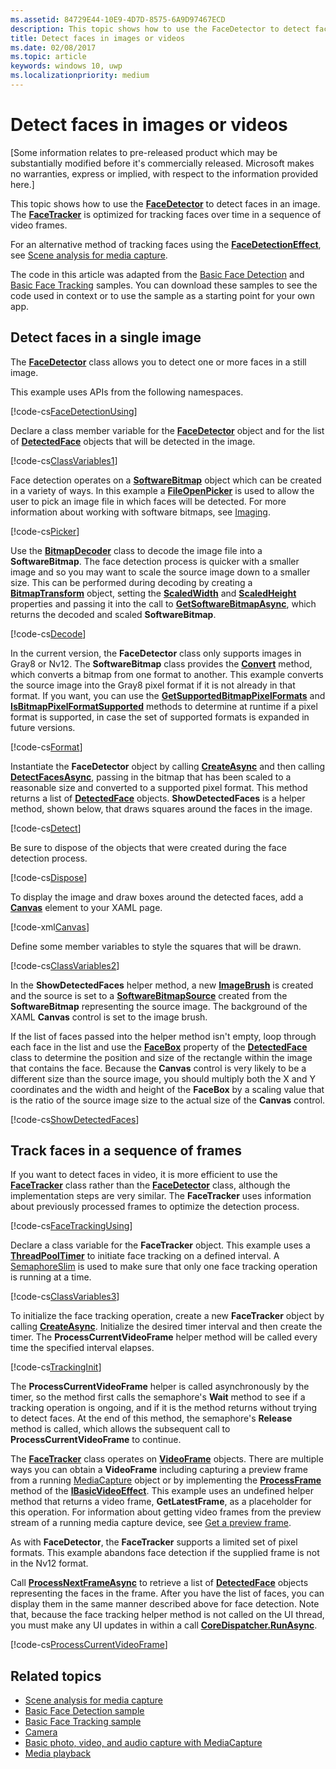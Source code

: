 ```yaml
---
ms.assetid: 84729E44-10E9-4D7D-8575-6A9D97467ECD
description: This topic shows how to use the FaceDetector to detect faces in an image. The FaceTracker is optimized for tracking faces over time in a sequence of video frames.
title: Detect faces in images or videos
ms.date: 02/08/2017
ms.topic: article
keywords: windows 10, uwp
ms.localizationpriority: medium
---
```

# Detect faces in images or videos



\[Some information relates to pre-released product which may be substantially modified before it's commercially released. Microsoft makes no warranties, express or implied, with respect to the information provided here.\]

This topic shows how to use the [**FaceDetector**](https://docs.microsoft.com/uwp/api/Windows.Media.FaceAnalysis.FaceDetector) to detect faces in an image. The [**FaceTracker**](https://docs.microsoft.com/uwp/api/Windows.Media.FaceAnalysis.FaceTracker) is optimized for tracking faces over time in a sequence of video frames.

For an alternative method of tracking faces using the [**FaceDetectionEffect**](https://docs.microsoft.com/uwp/api/Windows.Media.Core.FaceDetectionEffect), see [Scene analysis for media capture](scene-analysis-for-media-capture.md).

The code in this article was adapted from the [Basic Face Detection](https://go.microsoft.com/fwlink/p/?LinkId=620512&clcid=0x409) and [Basic Face Tracking](https://go.microsoft.com/fwlink/p/?LinkId=620513&clcid=0x409) samples. You can download these samples to see the code used in context or to use the sample as a starting point for your own app.

## Detect faces in a single image

The [**FaceDetector**](https://docs.microsoft.com/uwp/api/Windows.Media.FaceAnalysis.FaceDetector) class allows you to detect one or more faces in a still image.

This example uses APIs from the following namespaces.

[!code-cs[FaceDetectionUsing](./code/FaceDetection_Win10/cs/MainPage.xaml.cs#SnippetFaceDetectionUsing)]

Declare a class member variable for the [**FaceDetector**](https://docs.microsoft.com/uwp/api/Windows.Media.FaceAnalysis.FaceDetector) object and for the list of [**DetectedFace**](https://docs.microsoft.com/uwp/api/Windows.Media.FaceAnalysis.DetectedFace) objects that will be detected in the image.

[!code-cs[ClassVariables1](./code/FaceDetection_Win10/cs/MainPage.xaml.cs#SnippetClassVariables1)]

Face detection operates on a [**SoftwareBitmap**](https://docs.microsoft.com/uwp/api/Windows.Graphics.Imaging.SoftwareBitmap) object which can be created in a variety of ways. In this example a [**FileOpenPicker**](https://docs.microsoft.com/uwp/api/Windows.Storage.Pickers.FileOpenPicker) is used to allow the user to pick an image file in which faces will be detected. For more information about working with software bitmaps, see [Imaging](imaging.md).

[!code-cs[Picker](./code/FaceDetection_Win10/cs/MainPage.xaml.cs#SnippetPicker)]

Use the [**BitmapDecoder**](https://docs.microsoft.com/uwp/api/Windows.Graphics.Imaging.BitmapDecoder) class to decode the image file into a **SoftwareBitmap**. The face detection process is quicker with a smaller image and so you may want to scale the source image down to a smaller size. This can be performed during decoding by creating a [**BitmapTransform**](https://docs.microsoft.com/uwp/api/Windows.Graphics.Imaging.BitmapTransform) object, setting the [**ScaledWidth**](https://docs.microsoft.com/uwp/api/windows.graphics.imaging.bitmaptransform.scaledwidth) and [**ScaledHeight**](https://docs.microsoft.com/uwp/api/windows.graphics.imaging.bitmaptransform.scaledheight) properties and passing it into the call to [**GetSoftwareBitmapAsync**](https://docs.microsoft.com/uwp/api/windows.graphics.imaging.bitmapdecoder.getsoftwarebitmapasync), which returns the decoded and scaled **SoftwareBitmap**.

[!code-cs[Decode](./code/FaceDetection_Win10/cs/MainPage.xaml.cs#SnippetDecode)]

In the current version, the **FaceDetector** class only supports images in Gray8 or Nv12. The **SoftwareBitmap** class provides the [**Convert**](/uwp/api/windows.graphics.imaging.softwarebitmap.convert) method, which converts a bitmap from one format to another. This example converts the source image into the Gray8 pixel format if it is not already in that format. If you want, you can use the [**GetSupportedBitmapPixelFormats**](https://docs.microsoft.com/uwp/api/windows.media.faceanalysis.facedetector.getsupportedbitmappixelformats) and [**IsBitmapPixelFormatSupported**](https://docs.microsoft.com/uwp/api/windows.media.faceanalysis.facedetector.isbitmappixelformatsupported) methods to determine at runtime if a pixel format is supported, in case the set of supported formats is expanded in future versions.

[!code-cs[Format](./code/FaceDetection_Win10/cs/MainPage.xaml.cs#SnippetFormat)]

Instantiate the **FaceDetector** object by calling [**CreateAsync**](https://docs.microsoft.com/uwp/api/windows.media.faceanalysis.facedetector.createasync) and then calling [**DetectFacesAsync**](https://docs.microsoft.com/uwp/api/windows.media.faceanalysis.facedetector.detectfacesasync), passing in the bitmap that has been scaled to a reasonable size and converted to a supported pixel format. This method returns a list of [**DetectedFace**](https://docs.microsoft.com/uwp/api/Windows.Media.FaceAnalysis.DetectedFace) objects. **ShowDetectedFaces** is a helper method, shown below, that draws squares around the faces in the image.

[!code-cs[Detect](./code/FaceDetection_Win10/cs/MainPage.xaml.cs#SnippetDetect)]

Be sure to dispose of the objects that were created during the face detection process.

[!code-cs[Dispose](./code/FaceDetection_Win10/cs/MainPage.xaml.cs#SnippetDispose)]

To display the image and draw boxes around the detected faces, add a [**Canvas**](https://docs.microsoft.com/uwp/api/Windows.UI.Xaml.Controls.Canvas) element to your XAML page.

[!code-xml[Canvas](./code/FaceDetection_Win10/cs/MainPage.xaml#SnippetCanvas)]

Define some member variables to style the squares that will be drawn.

[!code-cs[ClassVariables2](./code/FaceDetection_Win10/cs/MainPage.xaml.cs#SnippetClassVariables2)]

In the **ShowDetectedFaces** helper method, a new [**ImageBrush**](https://docs.microsoft.com/uwp/api/Windows.UI.Xaml.Media.ImageBrush) is created and the source is set to a [**SoftwareBitmapSource**](https://docs.microsoft.com/uwp/api/Windows.UI.Xaml.Media.Imaging.SoftwareBitmapSource) created from the **SoftwareBitmap** representing the source image. The background of the XAML **Canvas** control is set to the image brush.

If the list of faces passed into the helper method isn't empty, loop through each face in the list and use the [**FaceBox**](https://docs.microsoft.com/uwp/api/windows.media.faceanalysis.detectedface.facebox) property of the [**DetectedFace**](https://docs.microsoft.com/uwp/api/Windows.Media.FaceAnalysis.DetectedFace) class to determine the position and size of the rectangle within the image that contains the face. Because the **Canvas** control is very likely to be a different size than the source image, you should multiply both the X and Y coordinates and the width and height of the **FaceBox** by a scaling value that is the ratio of the source image size to the actual size of the **Canvas** control.

[!code-cs[ShowDetectedFaces](./code/FaceDetection_Win10/cs/MainPage.xaml.cs#SnippetShowDetectedFaces)]

## Track faces in a sequence of frames

If you want to detect faces in video, it is more efficient to use the [**FaceTracker**](https://docs.microsoft.com/uwp/api/Windows.Media.FaceAnalysis.FaceTracker) class rather than the [**FaceDetector**](https://docs.microsoft.com/uwp/api/Windows.Media.FaceAnalysis.FaceDetector) class, although the implementation steps are very similar. The **FaceTracker** uses information about previously processed frames to optimize the detection process.

[!code-cs[FaceTrackingUsing](./code/FaceDetection_Win10/cs/MainPage.xaml.cs#SnippetFaceTrackingUsing)]

Declare a class variable for the **FaceTracker** object. This example uses a [**ThreadPoolTimer**](https://docs.microsoft.com/uwp/api/Windows.System.Threading.ThreadPoolTimer) to initiate face tracking on a defined interval. A [SemaphoreSlim](https://docs.microsoft.com/dotnet/api/system.threading.semaphoreslim) is used to make sure that only one face tracking operation is running at a time.

[!code-cs[ClassVariables3](./code/FaceDetection_Win10/cs/MainPage.xaml.cs#SnippetClassVariables3)]

To initialize the face tracking operation, create a new **FaceTracker** object by calling [**CreateAsync**](https://docs.microsoft.com/uwp/api/windows.media.faceanalysis.facetracker.createasync). Initialize the desired timer interval and then create the timer. The **ProcessCurrentVideoFrame** helper method will be called every time the specified interval elapses.

[!code-cs[TrackingInit](./code/FaceDetection_Win10/cs/MainPage.xaml.cs#SnippetTrackingInit)]

The **ProcessCurrentVideoFrame** helper is called asynchronously by the timer, so the method first calls the semaphore's **Wait** method to see if a tracking operation is ongoing, and if it is the method returns without trying to detect faces. At the end of this method, the semaphore's **Release** method is called, which allows the subsequent call to **ProcessCurrentVideoFrame** to continue.

The [**FaceTracker**](https://docs.microsoft.com/uwp/api/Windows.Media.FaceAnalysis.FaceTracker) class operates on [**VideoFrame**](https://docs.microsoft.com/uwp/api/Windows.Media.VideoFrame) objects. There are multiple ways you can obtain a **VideoFrame** including capturing a preview frame from a running [MediaCapture](capture-photos-and-video-with-mediacapture.md) object or by implementing the [**ProcessFrame**](https://docs.microsoft.com/uwp/api/windows.media.effects.ibasicaudioeffect.processframe) method of the [**IBasicVideoEffect**](https://docs.microsoft.com/uwp/api/Windows.Media.Effects.IBasicVideoEffect). This example uses an undefined helper method that returns a video frame, **GetLatestFrame**, as a placeholder for this operation. For information about getting video frames from the preview stream of a running media capture device, see [Get a preview frame](get-a-preview-frame.md).

As with **FaceDetector**, the **FaceTracker** supports a limited set of pixel formats. This example abandons face detection if the supplied frame is not in the Nv12 format.

Call [**ProcessNextFrameAsync**](https://docs.microsoft.com/uwp/api/windows.media.faceanalysis.facetracker.processnextframeasync) to retrieve a list of [**DetectedFace**](https://docs.microsoft.com/uwp/api/Windows.Media.FaceAnalysis.DetectedFace) objects representing the faces in the frame. After you have the list of faces, you can display them in the same manner described above for face detection. Note that, because the face tracking helper method is not called on the UI thread, you must make any UI updates in within a call [**CoreDispatcher.RunAsync**](https://docs.microsoft.com/uwp/api/windows.ui.core.coredispatcher.runasync).

[!code-cs[ProcessCurrentVideoFrame](./code/FaceDetection_Win10/cs/MainPage.xaml.cs#SnippetProcessCurrentVideoFrame)]

## Related topics

* [Scene analysis for media capture](scene-analysis-for-media-capture.md)
* [Basic Face Detection sample](https://go.microsoft.com/fwlink/p/?LinkId=620512&clcid=0x409)
* [Basic Face Tracking sample](https://go.microsoft.com/fwlink/p/?LinkId=620513&clcid=0x409)
* [Camera](camera.md)
* [Basic photo, video, and audio capture with MediaCapture](basic-photo-video-and-audio-capture-with-MediaCapture.md)
* [Media playback](media-playback.md)
